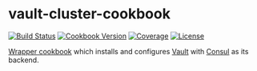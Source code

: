 # vault-cluster-cookbook
[![Build Status](https://img.shields.io/travis/johnbellone/vault-cluster-cookbook.svg)](https://travis-ci.org/johnbellone/vault-cluster-cookbook)
[![Cookbook Version](https://img.shields.io/cookbook/v/hashicorp-vault.svg)](https://supermarket.chef.io/cookbooks/hashicorp-vault)
[![Coverage](https://img.shields.io/codecov/c/github/johnbellone/vault-cluster-cookbook.svg)](https://codecov.io/github/johnbellone/vault-cluster-cookbook)
[![License](https://img.shields.io/badge/license-Apache_2-blue.svg)](https://www.apache.org/licenses/LICENSE-2.0)

[Wrapper cookbook][0] which installs and configures [Vault][1] with
[Consul][2] as its backend.

[0]: http://blog.vialstudios.com/the-environment-cookbook-pattern/#thewrappercookbook
[1]: https://www.vaultproject.io
[2]: https://www.consul.io/
